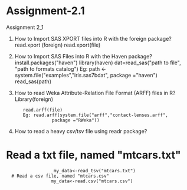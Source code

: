 # Assignment-2.1


Assignment 2_1
1.	How to Import SAS XPORT files into R with the foreign package?
read.xport (foreign)
            read.xport(file)

2.	How to Import SAS Files into R with the Haven package?
install.packages("haven")
library(haven)
dat=read_sas("path to file", "path to formats catalog")
	Eg: path <-system.file("examples","iris.sas7bdat", package ="haven")
	read_sas(path)

3.	How to read Weka Attribute-Relation File Format (ARFF) files in R?
Library(foreign)

           read.arff(file)
           Eg: read.arff(system.file("arff","contact-lenses.arff",
                      package ="RWeka"))

4.	How to read a heavy csv/tsv file using readr package?
   # Read a txt file, named "mtcars.txt"
                      my_data<-read_tsv("mtcars.txt")
      # Read a csv file, named "mtcars.csv"
                     my_data<-read.csv("mtcars.csv")
